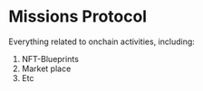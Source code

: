 # Missions Protocol


Everything related to onchain activities, including:

1. NFT-Blueprints
2. Market place
3. Etc